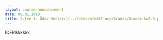 ```yaml
---
layout: course-announcement
date: 08.01.2018
title: 2.[ve 3. Ödev Notları](../files/mtk467-oop/Grades/Grades-hw2-3.pdf)
---
```

İÇERİkkkkkk